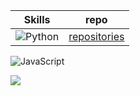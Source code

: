 

| Skills | repo |
|--------|------|
![Python](https://img.shields.io/badge/Python-blue)|[repositories](https://github.com/Roburt96/SoftUni---Python-Progress)|
![JavaScript](https://img.shields.io/badge/JavaScript-yellow)



[![](https://visitcount.itsvg.in/api?id=Roburt&label=Profile%20Views&color=4&icon=0&pretty=true)](https://visitcount.itsvg.in)
